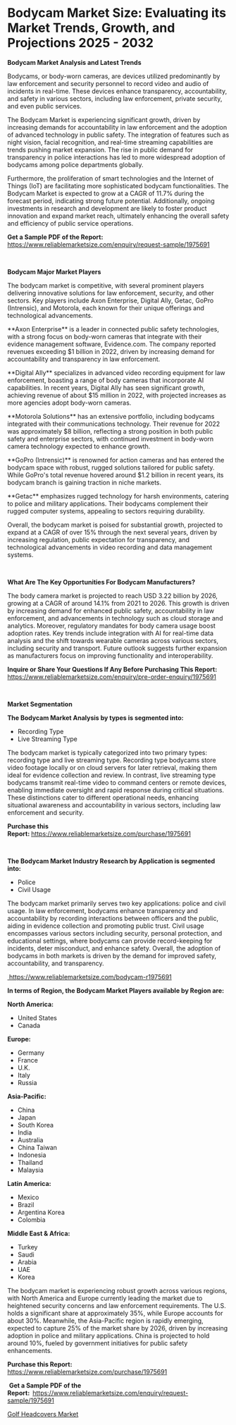 <p><h1>Bodycam Market Size: Evaluating its Market Trends, Growth, and Projections 2025 - 2032</h1></p><p><strong>Bodycam Market Analysis and Latest Trends</strong></p>
<p><p>Bodycams, or body-worn cameras, are devices utilized predominantly by law enforcement and security personnel to record video and audio of incidents in real-time. These devices enhance transparency, accountability, and safety in various sectors, including law enforcement, private security, and even public services. </p><p>The Bodycam Market is experiencing significant growth, driven by increasing demands for accountability in law enforcement and the adoption of advanced technology in public safety. The integration of features such as night vision, facial recognition, and real-time streaming capabilities are trends pushing market expansion. The rise in public demand for transparency in police interactions has led to more widespread adoption of bodycams among police departments globally.</p><p>Furthermore, the proliferation of smart technologies and the Internet of Things (IoT) are facilitating more sophisticated bodycam functionalities. The Bodycam Market is expected to grow at a CAGR of 11.7% during the forecast period, indicating strong future potential. Additionally, ongoing investments in research and development are likely to foster product innovation and expand market reach, ultimately enhancing the overall safety and efficiency of public service operations.</p></p>
<p><strong>Get a Sample PDF of the Report:&nbsp;</strong> <a href="https://www.reliablemarketsize.com/enquiry/request-sample/1975691?utm_campaign=3016&utm_medium=2&utm_source=Github&utm_content=ia&utm_term=05042025&utm_id=bodycam">https://www.reliablemarketsize.com/enquiry/request-sample/1975691</a></p>
<p>&nbsp;</p>
<p><strong>Bodycam Major Market Players</strong></p>
<p><p>The bodycam market is competitive, with several prominent players delivering innovative solutions for law enforcement, security, and other sectors. Key players include Axon Enterprise, Digital Ally, Getac, GoPro (Intrensic), and Motorola, each known for their unique offerings and technological advancements.</p><p>**Axon Enterprise** is a leader in connected public safety technologies, with a strong focus on body-worn cameras that integrate with their evidence management software, Evidence.com. The company reported revenues exceeding $1 billion in 2022, driven by increasing demand for accountability and transparency in law enforcement.</p><p>**Digital Ally** specializes in advanced video recording equipment for law enforcement, boasting a range of body cameras that incorporate AI capabilities. In recent years, Digital Ally has seen significant growth, achieving revenue of about $15 million in 2022, with projected increases as more agencies adopt body-worn cameras.</p><p>**Motorola Solutions** has an extensive portfolio, including bodycams integrated with their communications technology. Their revenue for 2022 was approximately $8 billion, reflecting a strong position in both public safety and enterprise sectors, with continued investment in body-worn camera technology expected to enhance growth.</p><p>**GoPro (Intrensic)** is renowned for action cameras and has entered the bodycam space with robust, rugged solutions tailored for public safety. While GoPro's total revenue hovered around $1.2 billion in recent years, its bodycam branch is gaining traction in niche markets.</p><p>**Getac** emphasizes rugged technology for harsh environments, catering to police and military applications. Their bodycams complement their rugged computer systems, appealing to sectors requiring durability. </p><p>Overall, the bodycam market is poised for substantial growth, projected to expand at a CAGR of over 15% through the next several years, driven by increasing regulation, public expectation for transparency, and technological advancements in video recording and data management systems.</p></p>
<p>&nbsp;</p>
<p><strong>What Are The Key Opportunities For Bodycam Manufacturers?</strong></p>
<p><p>The body camera market is projected to reach USD 3.22 billion by 2026, growing at a CAGR of around 14.1% from 2021 to 2026. This growth is driven by increasing demand for enhanced public safety, accountability in law enforcement, and advancements in technology such as cloud storage and analytics. Moreover, regulatory mandates for body camera usage boost adoption rates. Key trends include integration with AI for real-time data analysis and the shift towards wearable cameras across various sectors, including security and transport. Future outlook suggests further expansion as manufacturers focus on improving functionality and interoperability.</p></p>
<p><strong>Inquire or Share Your Questions If Any Before Purchasing This Report:</strong> <a href="https://www.reliablemarketsize.com/enquiry/pre-order-enquiry/1975691?utm_campaign=3016&utm_medium=2&utm_source=Github&utm_content=ia&utm_term=05042025&utm_id=bodycam">https://www.reliablemarketsize.com/enquiry/pre-order-enquiry/1975691</a></p>
<p>&nbsp;</p>
<p><strong>Market Segmentation</strong></p>
<p><strong>The Bodycam Market Analysis by types is segmented into:</strong></p>
<p><ul><li>Recording Type</li><li>Live Streaming Type</li></ul></p>
<p><p>The bodycam market is typically categorized into two primary types: recording type and live streaming type. Recording type bodycams store video footage locally or on cloud servers for later retrieval, making them ideal for evidence collection and review. In contrast, live streaming type bodycams transmit real-time video to command centers or remote devices, enabling immediate oversight and rapid response during critical situations. These distinctions cater to different operational needs, enhancing situational awareness and accountability in various sectors, including law enforcement and security.</p></p>
<p><strong>Purchase this Report:&nbsp;</strong><a href="https://www.reliablemarketsize.com/purchase/1975691?utm_campaign=3016&utm_medium=2&utm_source=Github&utm_content=ia&utm_term=05042025&utm_id=bodycam">https://www.reliablemarketsize.com/purchase/1975691</a></p>
<p>&nbsp;</p>
<p><strong>The Bodycam Market Industry Research by Application is segmented into:</strong></p>
<p><ul><li>Police</li><li>Civil Usage</li></ul></p>
<p><p>The bodycam market primarily serves two key applications: police and civil usage. In law enforcement, bodycams enhance transparency and accountability by recording interactions between officers and the public, aiding in evidence collection and promoting public trust. Civil usage encompasses various sectors including security, personal protection, and educational settings, where bodycams can provide record-keeping for incidents, deter misconduct, and enhance safety. Overall, the adoption of bodycams in both markets is driven by the demand for improved safety, accountability, and transparency.</p></p>
<p><a href="https://www.reliablemarketsize.com/bodycam-r1975691?utm_campaign=3016&utm_medium=2&utm_source=Github&utm_content=ia&utm_term=05042025&utm_id=bodycam">&nbsp;https://www.reliablemarketsize.com/bodycam-r1975691</a></p>
<p><strong>In terms of Region, the Bodycam Market Players available by Region are:</strong></p>
<p>
    <p> <strong> North America: </strong>
        <ul>
            <li>United States</li>
            <li>Canada</li>
        </ul>
        </p> 
    <p> <strong> Europe: </strong>
        <ul>
            <li>Germany</li>
            <li>France</li>
            <li>U.K.</li>
            <li>Italy</li>
            <li>Russia</li>
        </ul>
        </p> 
    <p> <strong> Asia-Pacific: </strong>
        <ul>
            <li>China</li>
            <li>Japan</li>
            <li>South Korea</li>
            <li>India</li>
            <li>Australia</li>
            <li>China Taiwan</li>
            <li>Indonesia</li>
            <li>Thailand</li>
            <li>Malaysia</li>
        </ul>
        </p> 
    <p> <strong> Latin America: </strong>
        <ul>
            <li>Mexico</li>
            <li>Brazil</li>
            <li>Argentina Korea</li>
            <li>Colombia</li>
        </ul>
        </p> 
    <p> <strong> Middle East & Africa: </strong>
        <ul>
            <li>Turkey</li>
            <li>Saudi</li>
            <li>Arabia</li>
            <li>UAE</li>
            <li>Korea</li>
        </ul>
    </p>
    </p>
<p><p>The bodycam market is experiencing robust growth across various regions, with North America and Europe currently leading the market due to heightened security concerns and law enforcement requirements. The U.S. holds a significant share at approximately 35%, while Europe accounts for about 30%. Meanwhile, the Asia-Pacific region is rapidly emerging, expected to capture 25% of the market share by 2026, driven by increasing adoption in police and military applications. China is projected to hold around 10%, fueled by government initiatives for public safety enhancements.</p></p>
<p><strong>Purchase this Report: </strong><a href="https://www.reliablemarketsize.com/purchase/1975691?utm_campaign=3016&utm_medium=2&utm_source=Github&utm_content=ia&utm_term=05042025&utm_id=bodycam">https://www.reliablemarketsize.com/purchase/1975691</a></p>
<p>&nbsp;<strong>Get a Sample PDF of the Report:&nbsp;&nbsp;</strong><a href="https://www.reliablemarketsize.com/enquiry/request-sample/1975691?utm_campaign=3016&utm_medium=2&utm_source=Github&utm_content=ia&utm_term=05042025&utm_id=bodycam">https://www.reliablemarketsize.com/enquiry/request-sample/1975691</a></p>
<p><strong></strong></p>
<p><p><a href="https://github.com/xalatieusope/Market-Research-Report-List-1/blob/main/golf-headcovers-market.md?utm_campaign=3016&utm_medium=2&utm_source=Github&utm_content=ia&utm_term=05042025&utm_id=bodycam">Golf Headcovers Market</a></p></p>